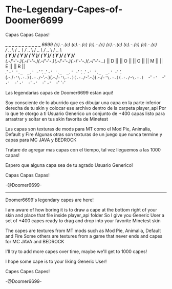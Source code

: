 # The-Legendary-Capes-of-Doomer6699
Capas Capas Capas!

   _     _      _     _      _     _      _     _      _     _      _     _6699
  (c).-.(c)    (c).-.(c)    (c).-.(c)    (c).-.(c)    (c).-.(c)    (c).-.(c)   
   / ._. \      / ._. \      / ._. \      / ._. \      / ._. \      / ._. \    
 __\( Y )/__  __\( Y )/__  __\( Y )/__  __\( Y )/__  __\( Y )/__  __\( Y )/__  
(_.-/'-'\-._)(_.-/'-'\-._)(_.-/'-'\-._)(_.-/'-'\-._)(_.-/'-'\-._)(_.-/'-'\-._) 
   || D ||      || O ||      || O ||      || M ||      || E ||      || R ||    
 _.' `-' '._  _.' `-' '._  _.' `-' '._  _.' `-' '._  _.' `-' '._  _.' `-' '._  
(.-./`-'\.-.)(.-./`-'\.-.)(.-./`-'\.-.)(.-./`-'\.-.)(.-./`-'\.-.)(.-./`-`\.-.) 
 `-'     `-'  `-'     `-'  `-'     `-'  `-'     `-'  `-'     `-'  `-'     `-'  

Las legendarias capas de Doomer6699 estan aqui!

Soy consciente de lo aburrido que es dibujar una capa en la parte inferior derecha de tu skin y colocar
ese archivo dentro de la carpeta player_api
Por lo que te otorgo a ti Usuario Generico un conjunto de +400 capas listo para arrastrar y soltar en 
tus skin favorita de Minetest

Las capas son texturas de mods para MT como el Mod Pie, Animalia, Default y Fire
Algunas otras son texturas de un juego que nunca termine y capas para MC JAVA y BEDROCK

Tratare de agregar mas capas con el tiempo, tal vez lleguemos a las 1000 capas!

Espero que alguna capa sea de tu agrado Usuario Generico!

Capas Capas Capas!

-@Doomer6699-

--------------------------------------------------------------------------------------------------

Doomer6699's legendary capes are here!

I am aware of how boring it is to draw a cape at the bottom right of your skin and place
that file inside player_api folder
So I give you Generic User a set of +400 capes ready to drag and drop into
your favorite Minetest skin

The capes are textures from MT mods such as Mod Pie, Animalia, Default and Fire
Some others are textures from a game that never ends and capes for MC JAVA and BEDROCK

I'll try to add more capes over time, maybe we'll get to 1000 capes!

I hope some cape is to your liking Generic User!

Capes Capes Capes!

-@Doomer6699-
